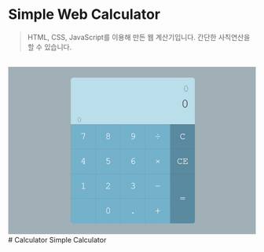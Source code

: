 Simple Web Calculator
=====================
> HTML, CSS, JavaScript를 이용해 만든 웹 계산기입니다. 간단한 사칙연산을 할 수 있습니다.
<br/>
<img src="./img/calculator_img.jpg" width="700px" title="px(픽셀) 크기 설정" alt="Calculator"></img><br/>
# Calculator
Simple Calculator
